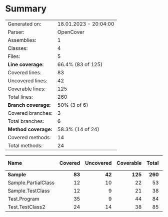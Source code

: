 # Summary
|||
|:---|:---|
| Generated on: | 18.01.2023 - 20:04:00 |
| Parser: | OpenCover |
| Assemblies: | 1 |
| Classes: | 4 |
| Files: | 5 |
| **Line coverage:** | 66.4% (83 of 125) |
| Covered lines: | 83 |
| Uncovered lines: | 42 |
| Coverable lines: | 125 |
| Total lines: | 260 |
| **Branch coverage:** | 50% (3 of 6) |
| Covered branches: | 3 |
| Total branches: | 6 |
| **Method coverage:** | 58.3% (14 of 24) |
| Covered methods: | 14 |
| Total methods: | 24 |

|**Name**|**Covered**|**Uncovered**|**Coverable**|**Total**|**Line coverage**|**Covered**|**Total**|**Branch coverage**|**Covered**|**Total**|**Method coverage**|
|:---|---:|---:|---:|---:|---:|---:|---:|---:|---:|---:|---:|
|**Sample**|**83**|**42**|**125**|**260**|**66.4%**|**3**|**6**|**50%**|**14**|**24**|**58.3%**|
|Sample.PartialClass|12|10|22|53|54.5%|1|2|50%|3|6|50%|
|Sample.TestClass|12|9|21|38|57.1%|1|2|50%|1|2|50%|
|Test.Program|35|9|44|84|79.5%|0|0||4|6|66.6%|
|Test.TestClass2|24|14|38|85|63.1%|1|2|50%|6|10|60%|
